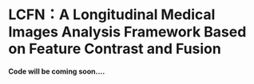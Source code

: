 # LCFN：A Longitudinal Medical Images Analysis Framework Based on Feature Contrast and Fusion 
#### Code will be coming soon....
